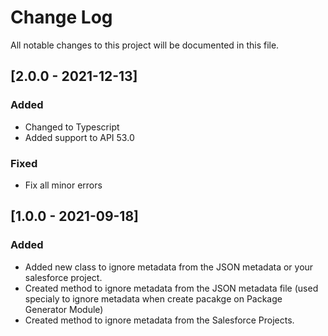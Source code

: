 # Change Log
All notable changes to this project will be documented in this file.

## [2.0.0 - 2021-12-13]
### Added
- Changed to Typescript
- Added support to API 53.0

### Fixed
- Fix all minor errors


## [1.0.0 - 2021-09-18]
### Added
- Added new class to ignore metadata from the JSON metadata or your salesforce project.
- Created method to ignore metadata from the JSON metadata file (used specialy to ignore metadata when create pacakge on Package Generator Module)
- Created method to ignore metadata from the Salesforce Projects.
